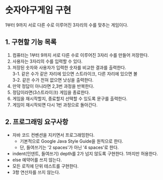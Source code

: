 # 숫자야구게임 구현
1부터 9까지 서로 다른 수로 이루어진 3자리의 수를 맞추는 게임이다.

## 1. 구현할 기능 목록
1. 컴퓨터는 1부터 9까지 서로 다른 수로 이루어진 3자리 수를 만들어 저장한다.
2. 사용자는 3자리의 수를 입력할 수 있다.
3. 저장된 숫자와 사용자가 입력한 숫자를 비교한 결과를 출력한다.  
      3-1. 같은 수가 같은 자리에 있으면 스트라이크, 다른 자리에 있으면 볼  
      3-2. 같은 수가 전혀 없으면 낫싱을 출력한다. 
4. 만약 정답이 아니라면 2,3번 과정을 반복한다.
5. 정답이라면(3스트라이크) 게임을 종료한다.
6. 게임을 재시작할지, 종료할지 선택할 수 있도록 문구를 출력한다.
7. 게임이 재시작되면 다시 1번 과정으로 돌아간다. 

## 2. 프로그래밍 요구사항

* 자바 코드 컨벤션을 지키면서 프로그래밍한다.
  * 기본적으로 Google Java Style Guide을 원칙으로 한다.
  * 단, 들여쓰기는 '2 spaces'가 아닌 '4 spaces'로 한다.
* indent(인덴트, 들여쓰기) depth를 2가 넘지 않도록 구현한다. 1까지만 허용한다.
* else 예약어를 쓰지 않는다.
* 모든 로직에 단위 테스트를 구현한다.
* 3항 연산자를 쓰지 않는다.

